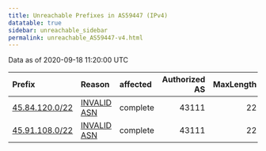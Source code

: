 ```yaml
---
title: Unreachable Prefixes in AS59447 (IPv4)
datatable: true
sidebar: unreachable_sidebar
permalink: unreachable_AS59447-v4.html
---
```


Data as of 2020-09-18 11:20:00 UTC


<div class="datatable-begin"></div>

| Prefix                                                 | Reason                                                                                                | affected   |   Authorized AS |   MaxLength | Anchor                                         |   unreachable /24s |
|:-------------------------------------------------------|:------------------------------------------------------------------------------------------------------|:-----------|----------------:|------------:|:-----------------------------------------------|-------------------:|
| [45.84.120.0/22](https://stat.ripe.net/45.84.120.0/22) | [INVALID ASN](https://rpki-validator.ripe.net/announcement-preview?asn=AS59447&prefix=45.84.120.0/22) | complete   |           43111 |          22 | [RIPE](unreachable_RIPE_NCC_RPKI_Root-v4.html) |                  4 |
| [45.91.108.0/22](https://stat.ripe.net/45.91.108.0/22) | [INVALID ASN](https://rpki-validator.ripe.net/announcement-preview?asn=AS59447&prefix=45.91.108.0/22) | complete   |           43111 |          22 | [RIPE](unreachable_RIPE_NCC_RPKI_Root-v4.html) |                  4 |

<div class="datatable-end"></div>